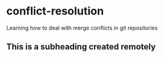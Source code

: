 # conflict-resolution
Learning how to deal with merge conflicts in git repositories

## This is a subheading created remotely
